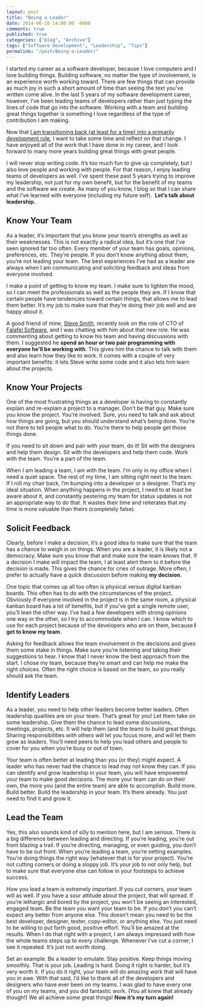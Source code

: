```yaml
---
layout: post
title: "Being a Leader"
date: 2014-06-16 14:00:00 -0400
comments: true
published: true
categories: ["blog", "Archive"]
tags: ["Software Development", "Leadership", "Tips"]
permalink: "/post/Being-a-Leader/"
---
```

<!-- more -->



<p>I started my career as a software developer, because I love computers and I love building things. Building software, no matter the type of involvement, is an experience worth working toward. There are few things that can provide as much joy in such a short amount of time than seeing the text you’ve written come alive. In the last 5 years of my software development career, however, I’ve been leading teams of developers rather than just typing the lines of code that go into the software. Working with a team and building great things together is something I love regardless of the type of contribution I am making.</p>  <p>Now that <a href="/post/I-Joined-Clear-Measure.aspx" target="_blank">I am transitioning back (at least for a time) into a primarily development role</a>, I want to take some time and reflect on that change. I have enjoyed all of the work that I have done in my career, and I look forward to many more years building great things with great people.</p>  <p>I will never stop writing code. It’s too much fun to give up completely, but I also love people and working with people. For that reason, I enjoy leading teams of developers as well. I’ve spent these past 5 years trying to improve my leadership, not just for my own benefit, but for the benefit of my teams and the software we create. As many of you know, I blog so that I can share what I’ve learned with everyone (including my future self).&#160; <strong>Let’s talk about leadership.</strong></p>  <h2>Know Your Team</h2>  <p>As a leader, it’s important that you know your team’s strengths as well as their weaknesses. This is not exactly a radical idea, but it’s one that I’ve seen ignored far too often. Every member of your team has goals, opinions, preferences, etc. They’re people. If you don’t know anything about them, you’re not leading your team. The best experiences I’ve had as a leader are always when I am communicating and soliciting feedback and ideas from everyone involved.</p>  <p>I make a point of getting to know my team. I make sure to lighten the mood, so I can meet the professionals as well as the people they are. If I know that certain people have tendencies toward certain things, that allows me to lead them better. It’s my job to make sure that they’re doing their job well and are happy about it.</p>  <p>A good friend of mine, <a href="http://ardalis.com/" target="_blank">Steve Smith</a>, recently took on the role of CTO of <a href="http://falafel.com/" target="_blank">Falafel Software</a>, and I was chatting with him about that new role. He was commenting about getting to know his team and having discussions with them. I suggested he <strong>spend an hour or two pair programming with everyone he’ll be working with</strong>. This gives him the chance to talk with them and also learn how they like to work. It comes with a couple of very important benefits: it lets Steve write some code and it also lets him learn about the projects.</p>  <h2>Know Your Projects</h2>  <p>One of the most frustrating things as a developer is having to constantly explain and re-explain a project to a manager. Don’t be that guy. Make sure you know the project. You’re involved. Sure, you need to talk and ask about how things are going, but you should understand what’s being done. You’re not there to tell people what to do. You’re there to help people get those things done. </p>  <p>If you need to sit down and pair with your team, do it! Sit with the designers and help them design. Sit with the developers and help them code. Work with the team. You’re a part of the team. </p>  <p>When I am leading a team, I am with the team. I’m only in my office when I need a quiet space. The rest of my time, I am sitting right next to the team. If I roll my chair back, I’m bumping into a developer or a designer. That’s my ideal situation. When anything happens in the project, I need to at least be aware about it, and constantly pestering my team for status updates is not an appropriate way to do that. It wastes their time and reiterates that my time is more valuable than theirs (completely false).</p>  <h3></h3>  <h2>Solicit Feedback</h2>  <p>Clearly, before I make a decision, it’s a good idea to make sure that the team has a chance to weigh in on things. When you are a leader, it is likely not a democracy. Make sure you know that and make sure the team knows that. If a decision I make will impact the team, I at least alert them to it before the decision is made. This gives the chance for cries of outrage. More often, I prefer to actually have a quick discussion before making <strong>my decision</strong>. </p>  <p>One topic that comes up all too often is physical versus digital kanban boards. This often has to do with the circumstances of the project. Obviously if everyone involved in the project is in the same room, a physical kanban board has a lot of benefits, but if you’ve got a single remote user, you’ll lean the other way. I’ve had a few developers with strong opinions one way or the other, so I try to accommodate when I can. I know which to use for each project because of the developers who are on them, because <strong>I get to know my team</strong>.</p>  <p>Asking for feedback allows the team involvement in the decisions and gives them some stake in things. Make sure you’re listening and taking their suggestions to hear. I know that I never know the best approach from the start. I chose my team, because they’re smart and can help me make the right choices. Often the right choice is based on the team, so you really should ask the team.</p>  <h2></h2>  <h2>Identify Leaders</h2>  <p>As a leader, you need to help other leaders become better leaders. Often leadership qualities are on your team. That’s great for you! Let them take on some leadership. Give them the chance to lead some discussions, meetings, projects, etc. It will help them (and the team) to build great things. Sharing responsibilities with others will let you focus more, and will let them grow as leaders. You’ll need peers to help you lead others and people to cover for you when you’re busy or out of town.</p>  <p>Your team is often better at leading than you (or they) might expect. A leader who has never had the chance to lead may not know they can. If you can identify and grow leadership in your team, you will have empowered your team to make good decisions. The more your team can do on their own, the more you (and the entire team) are able to accomplish. Build more. Build better. Build the leadership in your team. It’s there already. You just need to find it and grow it.</p>  <h2>Lead the Team</h2>  <p>Yes, this also sounds kind of silly to mention here, but I am serious. There is a big difference between leading and directing. If you’re leading, you’re out front blazing a trail. If you’re directing, managing, or even guiding, you don’t have to be out front. When you’re leading a team, you’re setting examples. You’re doing things the right way (whatever that is for your project). You’re not cutting corners or doing a sloppy job. It’s your job to not only help, but to make sure that everyone else can follow in your footsteps to achieve success.</p>  <p>How you lead a team is extremely important. If you cut corners, your team will as well. If you have a sour attitude about the project, that will spread. If you’re lethargic and bored by the project, you won’t be seeing an interested, engaged team. Be the team you want your team to be. If you don’t you can’t expect any better from anyone else. This doesn’t mean you need to be the best developer, designer, tester, copy-editor, or anything else. You just need to be willing to put forth good, positive effort. You’ll be amazed at the results. When I do that right with a project, I am always impressed with how the whole teams steps up to every challenge. Whenever I’ve cut a corner, I see it repeated. It’s just not worth doing. </p>  <p>Set an example. Be a leader to emulate. Stay positive. Keep things moving smoothly. That is your job. Leading is hard. Doing it right is harder, but it’s very worth it. If you do it right, your team will do amazing work that will have you in awe. With that said, I’d like to thank all of the developers and designers who have ever been on my teams. I was glad to have every one of you on my teams, and you did fantastic work. (You all knew that already though!) We all achieve some great things! <strong>Now it’s my turn again!</strong></p>
